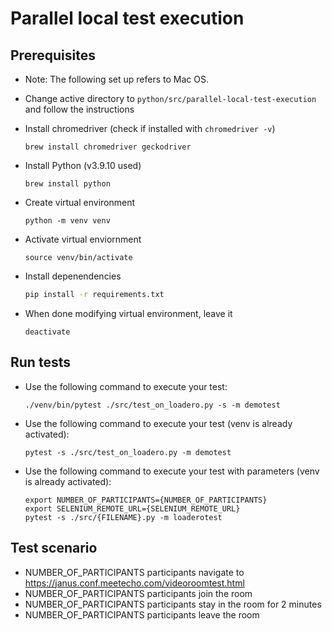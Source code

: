 # Parallel local test execution

## Prerequisites

- Note: The following set up refers to Mac OS.

- Change active directory to `python/src/parallel-local-test-execution` and follow the instructions

- Install chromedriver (check if installed with `chromedriver -v`)

  ```
  brew install chromedriver geckodriver
  ```

- Install Python (v3.9.10 used)

  ```
  brew install python
  ```

- Create virtual environment

  ```
  python -m venv venv
  ```

- Activate virtual enviornment

  ```
  source venv/bin/activate
  ```

- Install depenendencies

  ```bash
  pip install -r requirements.txt
  ```

- When done modifying virtual environment, leave it
  ```
  deactivate
  ```

## Run tests

- Use the following command to execute your test:

  ```
  ./venv/bin/pytest ./src/test_on_loadero.py -s -m demotest
  ```

- Use the following command to execute your test (venv is already activated):

  ```
  pytest -s ./src/test_on_loadero.py -m demotest
  ```

- Use the following command to execute your test with parameters (venv is already activated):

  ```
  export NUMBER_OF_PARTICIPANTS={NUMBER_OF_PARTICIPANTS}
  export SELENIUM_REMOTE_URL={SELENIUM_REMOTE_URL}
  pytest -s ./src/{FILENAME}.py -m loaderotest
  ```

## Test scenario
- NUMBER_OF_PARTICIPANTS participants navigate to https://janus.conf.meetecho.com/videoroomtest.html
- NUMBER_OF_PARTICIPANTS participants join the room
- NUMBER_OF_PARTICIPANTS participants stay in the room for 2 minutes
- NUMBER_OF_PARTICIPANTS participants leave the room
